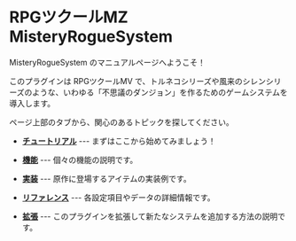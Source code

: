 RPGツクールMZ MisteryRogueSystem
==========

MisteryRogueSystem のマニュアルページへようこそ！

このプラグインは RPGツクールMV で、トルネコシリーズや風来のシレンシリーズのような、いわゆる「不思議のダンジョン」を作るためのゲームシステムを導入します。

ページ上部のタブから、関心のあるトピックを探してください。

- **[チュートリアル](tutorial)** --- まずはここから始めてみましょう！

- **[機能](feature)** --- 個々の機能の説明です。

- **[実装](implementation)** --- 原作に登場するアイテムの実装例です。

- **[リファレンス](reference)** --- 各設定項目やデータの詳細情報です。

- **[拡張](extensions)** --- このプラグインを拡張して新たなシステムを追加する方法の説明です。

<!-- 
!!! note ""
    [2. ゲームの作成方法を学ぶ](#){ .md-button .md-button--primary }
    
    ~~空のプロジェクトから、実際にダンジョンや敵、アイテムを作成する方法を学びます。~~ -->

